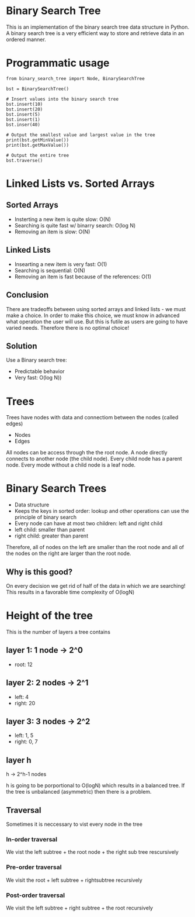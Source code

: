 # Binary Search Tree
This is an implementation of the binary search tree data structure in Python.
A binary search tree is a very efficient way to store and retrieve data in an ordered manner.
# Programmatic usage
```
from binary_search_tree import Node, BinarySearchTree

bst = BinarySearchTree()

# Insert values into the binary search tree
bst.insert(10)
bst.insert(20)
bst.insert(5)
bst.insert(1)
bst.inser(40)

# Output the smallest value and largest value in the tree
print(bst.getMinValue())
print(bst.getMaxValue())

# Output the entire tree
bst.traverse()
```
# Linked Lists vs. Sorted Arrays
## Sorted Arrays
- Insterting a new item is quite slow: O(N)
- Searching is quite fast w/ binarry search: O(log N)
- Removing an item is slow: O(N)

## Linked Lists
- Insearting a new item is very fast: O(1)
- Searching is sequential: O(N)
- Removing an item is fast because of the references: O(1)

## Conclusion
There are tradeoffs between using sorted arrays and linked lists - we must make a choice. In order to make this choice, we must know in advanced what
operation the user will use. But this is futile as users are going to have
varied needs. Therefore there is no optimal choice!

## Solution
Use a Binary search tree:
- Predictable behavior
- Very fast: O(log N))

# Trees
Trees have nodes with data and connectiom between the nodes (called edges)
- Nodes
- Edges

All nodes can be access through the the root node.
A node directly connects to another node (the child node).
Every child node has a parent node.
Every mode without a child node is a leaf node.

# Binary Search Trees
- Data structure
- Keeps the keys in sorted order: lookup and other operations
can use the principle of binary search
- Every node can have at most two children: left and right child
- left child: smaller than parent
- right child: greater than parent

Therefore, all of nodes on the left are smaller than the root node
and all of the nodes on the right are larger than the root node.

## Why is this good?
On every decision we get rid of half of the data in which we are searching!
This results in a favorable time complexity of O(logN)

# Height of the tree
This is the number of layers a tree contains
## layer 1: 1 node -> 2^0
- root: 12
## layer 2: 2 nodes -> 2^1
- left: 4
- right: 20
## layer 3: 3 nodes -> 2^2
- left: 1, 5
- right: 0, 7
## layer h
h -> 2^h-1 nodes

h is going to be porportional to O(logN) which results in a 
balanced tree. If the tree is unbalanced (asymmetric) then there
is a problem.

## Traversal
Sometimes it is neccessary to vist every node in the tree
### In-order traversal
We vist the left subtree + the root node + the right sub tree rescursively
### Pre-order traversal
We visit the root + left subtree + rightsubtree recursively
### Post-order traversal
We visit the left subtree + right subtree + the root recursively
